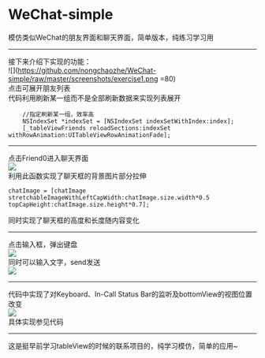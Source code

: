 # WeChat-simple
模仿类似WeChat的朋友界面和聊天界面，简单版本，纯练习学习用
***
接下来介绍下实现的功能：<br>
![](https://github.com/nongchaozhe/WeChat-simple/raw/master/screenshots/exercise1.png =80)  <br>
点击可展开朋友列表<br>
代码利用刷新某一组而不是全部刷新数据来实现列表展开
``` 
    //指定刷新某一组，效率高
    NSIndexSet *indexSet = [NSIndexSet indexSetWithIndex:index];
    [_tableViewFriends reloadSections:indexSet withRowAnimation:UITableViewRowAnimationFade];
```
***
点击Friend0进入聊天界面<br>
![](https://github.com/nongchaozhe/WeChat-simple/raw/master/screenshots/exercise2.png) <br>
利用此函数实现了聊天框的背景图片部分拉伸
```
chatImage = [chatImage stretchableImageWithLeftCapWidth:chatImage.size.width*0.5 topCapHeight:chatImage.size.height*0.7];
```
同时实现了聊天框的高度和长度随内容变化
***
点击输入框，弹出键盘<br>
![](https://github.com/nongchaozhe/WeChat-simple/raw/master/screenshots/exercise3.png) <br>
同时可以输入文字，send发送 <br>
![](https://github.com/nongchaozhe/WeChat-simple/raw/master/screenshots/exercise4.png) <br>
***
代码中实现了对Keyboard、In-Call Status Bar的监听及bottomView的视图位置改变<br>
![](https://github.com/nongchaozhe/WeChat-simple/raw/master/screenshots/exercise5.png) <br>
具体实现参见代码 <br>
***
这是挺早前学习tableView的时候的联系项目的，纯学习模仿，简单的应用~ <br>



